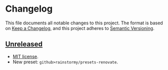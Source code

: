 # Changelog

This file documents all notable changes to this project. The format is based
on [Keep a Changelog](https://keepachangelog.com/en/1.1.0), and this project
adheres to [Semantic Versioning](https://semver.org/spec/v2.0.0.html).

## [Unreleased]
- [MIT license](https://choosealicense.com/licenses/mit).
- New preset: `github>rainstormy/presets-renovate`.

[unreleased]: https://github.com/rainstormy/presets-renovate
